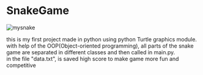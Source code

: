 # SnakeGame
![mysnake](https://user-images.githubusercontent.com/82714611/158017348-060ab0a9-c5f4-4cb0-b0c6-64fdd56cdb3b.PNG)
<br>

this is my first project made in python using python Turtle graphics module. <br>
with help of the OOP(Object-oriented programming),
all parts of the snake game are separated in different classes and then called in main.py.<br>
in the file "data.txt", is saved high score to make game more fun and competitive

